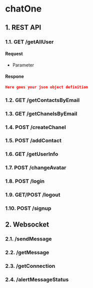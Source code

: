 # chatOne

## 1. REST API

### 1.1. GET /getAllUser
#### Request
- Parameter
#### Respone
```json
Here goes your json object definition
```

### 1.2. GET /getContactsByEmail

### 1.3. GET /getChanelsByEmail

### 1.4. POST /createChanel

### 1.5. POST /addContact

### 1.6. GET /getUserInfo

### 1.7. POST /changeAvatar

### 1.8. POST /login

### 1.9. GET/POST /logout

### 1.10. POST /signup


## 2. Websocket

### 2.1. /sendMessage

### 2.2. /getMessage

### 2.3. /getConnection

### 2.4. /alertMessageStatus
